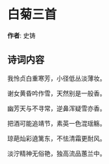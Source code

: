 # 白菊三首

**作者**: 史铸

## 诗词内容

我怜贞白重寒芳，小径低丛淡薄妆。

谢女黄昏吟作雪，天然别是一般香。

幽芳天与不寻常，逆鼻浑疑雪亦香。

把酒可能追靖节，素英一色混瑶觞。

琼葩灿彩遶篱东，不怯清霜更耐风。

淡泞精神无俗艳，独高流品蕙兰中。

